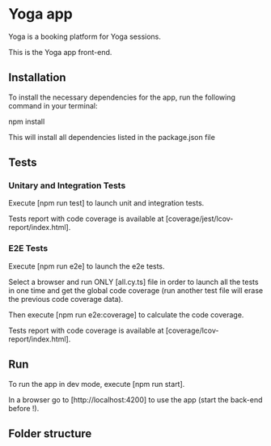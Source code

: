 # Yoga app

Yoga is a booking platform for Yoga sessions.

This is the Yoga app front-end.

## Installation

To install the necessary dependencies for the app, run the following command in your terminal:

npm install

This will install all dependencies listed in the package.json file

## Tests

### Unitary and Integration Tests

Execute [npm run test] to launch unit and integration tests.

Tests report with code coverage is available at [coverage/jest/lcov-report/index.html].

### E2E Tests

Execute [npm run e2e] to launch the e2e tests.

Select a browser and run ONLY [all.cy.ts] file in order to launch all the tests in one time and get the global code coverage (run another test file will erase the previous code coverage data).

Then execute [npm run e2e:coverage] to calculate the code coverage.

Tests report with code coverage is available at [coverage/lcov-report/index.html].

## Run

To run the app in dev mode, execute [npm run start].

In a browser go to [http://localhost:4200] to use the app (start the back-end before !).

## Folder structure
